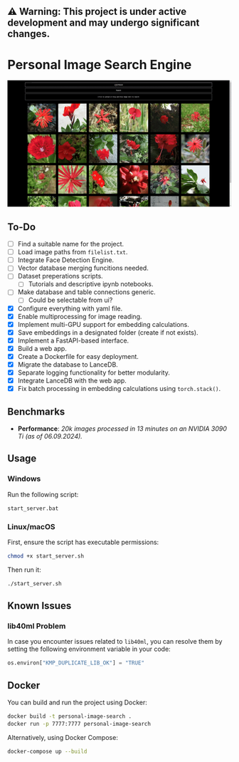 ## ⚠️ **Warning:** This project is under active development and may undergo significant changes.

# Personal Image Search Engine

![](assets/demo_text.gif)

## To-Do

- [ ] Find a suitable name for the project.
- [ ] Load image paths from `filelist.txt`.
- [ ] Integrate Face Detection Engine.
- [ ] Vector database merging funcitions needed.
- [ ] Dataset preperations scripts.
  - [ ] Tutorials and descriptive ipynb notebooks.
- [ ] Make database and table connections generic.
  - [ ] Could be selectable from ui?
- [x] Configure everything with yaml file.
- [x] Enable multiprocessing for image reading.
- [x] Implement multi-GPU support for embedding calculations.
- [x] Save embeddings in a designated folder (create if not exists).
- [x] Implement a FastAPI-based interface.
- [x] Build a web app.
- [x] Create a Dockerfile for easy deployment.
- [x] Migrate the database to LanceDB.
- [x] Separate logging functionality for better modularity.
- [x] Integrate LanceDB with the web app.
- [x] Fix batch processing in embedding calculations using `torch.stack()`.

## Benchmarks

- **Performance**: _20k images processed in 13 minutes on an NVIDIA 3090 Ti (as of 06.09.2024)._

## Usage

### Windows

Run the following script:

```bash
start_server.bat
```

### Linux/macOS

First, ensure the script has executable permissions:

```bash
chmod +x start_server.sh
```

Then run it:

```bash
./start_server.sh
```

## Known Issues

### lib40ml Problem

In case you encounter issues related to `lib40ml`, you can resolve them by setting the following environment variable in your code:

```python
os.environ["KMP_DUPLICATE_LIB_OK"] = "TRUE"
```

## Docker

You can build and run the project using Docker:

```bash
docker build -t personal-image-search .
docker run -p 7777:7777 personal-image-search
```

Alternatively, using Docker Compose:

```bash
docker-compose up --build
```
